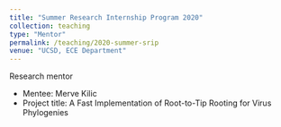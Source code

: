 ```yaml
---
title: "Summer Research Internship Program 2020"
collection: teaching
type: "Mentor"
permalink: /teaching/2020-summer-srip
venue: "UCSD, ECE Department"
---
```


Research mentor
  * Mentee: Merve Kilic
  * Project title: A Fast Implementation of Root-to-Tip Rooting for Virus Phylogenies
